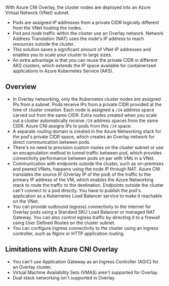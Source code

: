 With Azure CNI Overlay, the cluster nodes are deployed into an Azure Virtual Network (VNet) subnet. 

- Pods are assigned IP addresses from a private CIDR logically different from the VNet hosting the nodes.
- Pod and node traffic within the cluster use an Overlay network. Network Address Translation (NAT) uses the node's IP address to reach resources outside the cluster.
- This solution saves a significant amount of VNet IP addresses and enables you to scale your cluster to large sizes.
- An extra advantage is that you can reuse the private CIDR in different AKS clusters, which extends the IP space available for containerized applications in Azure Kubernetes Service (AKS).

## Overview

- In Overlay networking, only the Kubernetes cluster nodes are assigned IPs from a subnet. Pods receive IPs from a private CIDR provided at the time of cluster creation. Each node is assigned a `/24` address space carved out from the same CIDR. Extra nodes created when you scale out a cluster automatically receive `/24` address spaces from the same CIDR. Azure CNI assigns IPs to pods from this `/24` space.
- A separate routing domain is created in the Azure Networking stack for the pod's private CIDR space, which creates an Overlay network for direct communication between pods.
- There's no need to provision custom routes on the cluster subnet or use an encapsulation method to tunnel traffic between pod, which provides connectivity performance between pods on par with VMs in a VNet.
- Communication with endpoints outside the cluster, such as on-premises and peered VNets, happens using the node IP through NAT. Azure CNI translates the source IP (Overlay IP of the pod) of the traffic to the primary IP address of the VM, which enables the Azure Networking stack to route the traffic to the destination. Endpoints outside the cluster can't connect to a pod directly. You have to publish the pod's application as a Kubernetes Load Balancer service to make it reachable on the VNet.
- You can provide outbound (egress) connectivity to the internet for Overlay pods using a Standard SKU Load Balancer or managed NAT Gateway. You can also control egress traffic by directing it to a firewall using User Defined Routes on the cluster subnet.
- You can configure ingress connectivity to the cluster using an ingress controller, such as Nginx or HTTP application routing.

## **Limitations with Azure CNI Overlay**

- You can't use Application Gateway as an Ingress Controller (AGIC) for an Overlay cluster.
- Virtual Machine Availability Sets (VMAS) aren't supported for Overlay.
- Dual stack networking isn't supported in Overlay.